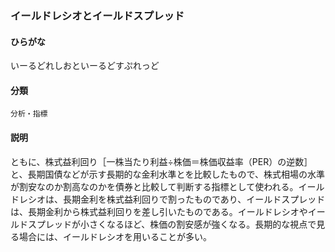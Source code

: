 <div style="display:none;">

## [あ行](securities-terms?id=あ行)

</div>

### イールドレシオとイールドスプレッド

#### ひらがな

いーるどれしおといーるどすぷれっど

#### 分類

`分析・指標`

#### 説明

ともに、株式益利回り［一株当たり利益÷株価＝株価収益率（PER）の逆数］と、長期国債などが示す長期的な金利水準とを比較したもので、株式相場の水準が割安なのか割高なのかを債券と比較して判断する指標として使われる。イールドレシオは、長期金利を株式益利回りで割ったものであり、イールドスプレッドは、長期金利から株式益利回りを差し引いたものである。イールドレシオやイールドスプレッドが小さくなるほど、株価の割安感が強くなる。長期的な視点で見る場合には、イールドレシオを用いることが多い。

<div style="display:none;">

## [か行](securities-terms?id=か行)
## [さ行](securities-terms?id=さ行)
## [た行](securities-terms?id=た行)
## [な行](securities-terms?id=な行)
## [は行](securities-terms?id=は行)
## [ま行](securities-terms?id=ま行)
## [や行](securities-terms?id=や行)
## [ら行](securities-terms?id=ら行)
## [わ行](securities-terms?id=わ行)
## [英数字・記号](securities-terms?id=英数字・記号)

</div>

